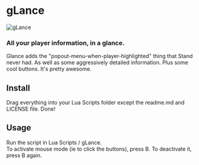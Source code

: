 # gLance
![gLance](https://i.imgur.com/VUfKrdo.png)
### All your player information, in a glance.  
Glance adds the "popout-menu-when-player-highlighted" thing that Stand never had. As well as some aggressively detailed information. Plus some cool buttons. It's pretty awesome.

## Install  
Drag everything into your Lua Scripts folder except the readme.md and LICENSE file. Done!  

## Usage  
Run the script in Lua Scripts / gLance.  
To activate mouse mode (ie to click the buttons), press B. To deactivate it, press B again.
